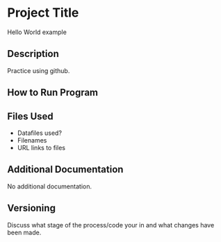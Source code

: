 # **Project Title**
Hello World example
## **Description**
Practice using github.
## **How to Run Program**
## **Files Used**
- Datafiles used?
- Filenames
- URL links to files
## **Additional Documentation**
No additional documentation.
## **Versioning**
Discuss what stage of the process/code your in and what changes have been made.
